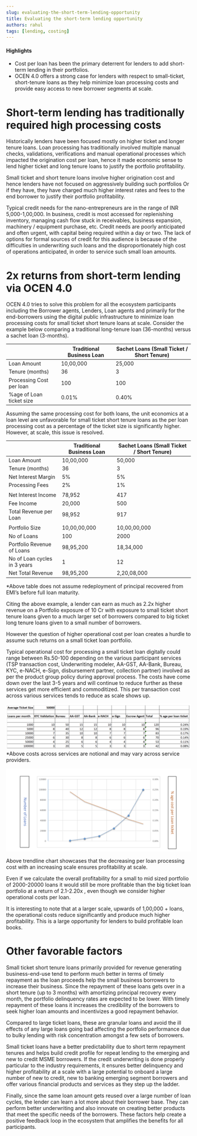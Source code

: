 ```yaml
---
slug: evaluating-the-short-term-lending-opportunity
title: Evaluating the short-term lending opportunity
authors: rahul
tags: [lending, costing]
---
```


#### Highlights

* Cost per loan has been the primary deterrent for lenders to add short-term lending in their portfolios. 
* OCEN 4.0 offers a strong case for lenders with respect to small-ticket, short-tenure loans as they help minimize loan processing costs and provide easy access to new borrower segments at scale.

<!--truncate-->

# Short-term lending has traditionally required high processing costs
Historically lenders have been focused mostly on higher ticket and longer tenure loans. Loan processing has traditionally involved multiple manual checks, validations, verifications and manual operational processes which impacted the origination cost per loan, hence it made economic sense to lend higher ticket and long tenure loans to justify the portfolio profitability.

Small ticket and short tenure loans involve higher origination cost and hence lenders have not focused on aggressively building such portfolios Or if they have, they have charged much higher interest rates and fees to the end borrower to justify their portfolio profitability.

Typical credit needs for the nano-entrepreneurs are in the range of INR 5,000-1,00,000. In business, credit is most accessed for replenishing inventory, managing cash flow stuck in receivables, business expansion, machinery / equipment purchase, etc. Credit needs are poorly anticipated and often urgent, with capital being required within a day or two. The lack of options for formal sources of credit for this audience is because of the difficulties in underwriting such loans and the disproportionately high cost of operations anticipated, in order to service such small loan amounts. 

# 2x returns from short-term lending via OCEN 4.0
OCEN 4.0 tries to solve this problem for all the ecosystem participants including the Borrower agents, Lenders, Loan agents and primarily for the end-borrowers using the digital public infrastructure to minimize loan processing costs for small ticket short tenure loans at scale.
Consider the example below comparing a traditional long-tenure loan (36-months) versus a sachet loan (3-months). 


| | Traditional Business Loan | Sachet Loans (Small Ticket / Short Tenure) |
| --- | --- | --- |
| Loan Amount | 10,00,000 | 25,000 |
| Tenure (months) | 36 | 3 |
| Processing Cost per loan | 100 | 100 |
| %age of Loan ticket size | 0.01% | 0.40% |


Assuming the same processing cost for both loans, the unit economics at a loan level are unfavorable for small ticket short tenure loans as the per loan processing cost as a percentage of the ticket size is significantly higher. However, at scale, this issue is resolved. 

| | Traditional Business Loan | Sachet Loans (Small Ticket / Short Tenure) |
| --- | --- | --- |
| Loan Amount | 10,00,000 | 50,000 |
| Tenure (months) | 36 | 3|
| Net Interest Margin| 5%| 5% |
| Processing Fees| 2%| 1% |
| | | |
| Net Interest Income| 78,952| 417|
| Fee Income | 20,000| 500|
| Total Revenue per Loan | 98,952| 917|
| | | |
| Portfolio Size | 10,00,00,000| 10,00,00,000 |
| No of Loans| 100 | 2000 |
| Portfolio Revenue of Loans | 98,95,200 | 18,34,000|
| No of Loan cycles in 3 years | 1 | 12 |
| Net Total Revenue| 98,95,200 | 2,20,08,000|
*Above table does not assume redeployment of principal recovered from EMI’s before full loan maturity.

Citing the above example, a lender can earn as much as 2.2x higher revenue on a Portfolio exposure of 10 Cr with exposure to small ticket short tenure loans given to a much larger set of borrowers compared to big ticket long tenure loans given to a small number of borrowers.

However the question of higher operational cost per loan creates a hurdle to assume such returns on a small ticket loan portfolio.

Typical operational cost for processing a small ticket loan digitally could range between Rs.50-100 depending on the various participant services (TSP transaction cost, Underwriting modeler, AA-GST, AA-Bank, Bureau, KYC, e-NACH, e-Sign, disbursement partner, collection partner) involved as per the product group policy during approval process. The costs have come down over the last 3-5 years and will continue to reduce further as these services get more efficient and commoditized. This per transaction cost across various services tends to reduce as scale shows up.

![Costing](./loan_costing.png)
*Above costs across services are notional and may vary across service providers.

![Processing Cost](./processing_cost.png)

Above trendline chart showcases that the decreasing per loan processing cost with an increasing scale ensures profitability at scale.

Even if we calculate the overall profitability for a small to mid sized portfolio of 2000-20000 loans it would still be more profitable than the big ticket loan portfolio at a return of 2.1-2.20x , even though we consider higher operational costs per loan.

It is interesting to note that at a larger scale, upwards of 1,00,000 + loans, the operational costs reduce significantly and produce much higher profitability. This is a large opportunity for lenders to build profitable loan books.

# Other favorable factors
Small ticket short tenure loans primarily provided for revenue generating business-end-use tend to perform much better in terms of timely repayment as the loan proceeds help the small business borrowers to increase their business.  Since the repayment of these loans gets over in a short tenure (up to 3 months) with amortizing principal recovery every month, the portfolio delinquency rates are expected to be lower. With timely repayment of these loans it increases the credibility of the borrowers to seek higher loan amounts and incentivizes a good repayment behavior.

Compared to large ticket loans, these are granular loans and avoid the ill effects of any large loans going bad affecting the portfolio performance due to bulky lending with risk concentration amongst a few sets of borrowers.

Small ticket loans have a better predictability due to short term repayment tenures and helps build credit profile for repeat lending to the emerging and new to credit MSME borrowers. If the credit underwriting is done properly particular to the industry requirements, it ensures better delinquency and higher profitability at a scale with a large potential to onboard a large number of new to credit, new to banking emerging segment borrowers and offer various financial products and services as they step up the ladder.

Finally, since the same loan amount gets reused over a large number of loan cycles, the lender can learn a lot more about their borrower base. They can perform better underwriting and also innovate on creating better products that meet the specific needs of the borrowers. These factors help create a positive feedback loop in the ecosystem that amplifies the benefits for all participants.